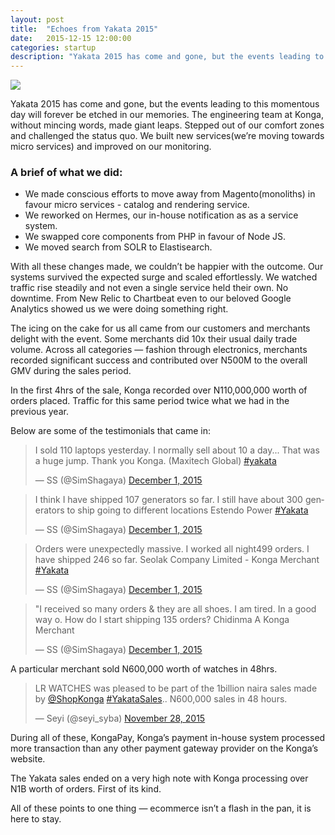 ```yaml
---
layout: post
title:  "Echoes from Yakata 2015"
date:   2015-12-15 12:00:00
categories: startup
description: "Yakata 2015 has come and gone, but the events leading to this momentous day will forever be etched in our memories. The engineering team at Konga, without mincing words, made giant leaps. Stepped out of our comfort zones and challenged the status quo. We built new services(we’re moving towards micro services) and improved on our monitoring."
---
```


<img src="{{ site.url }}/assets/article_images/yakata-2015/yakata.jpg"/>

Yakata 2015 has come and gone, but the events leading to this momentous day will forever be etched in our memories.
The engineering team at Konga, without mincing words, made giant leaps. Stepped out of our comfort zones and challenged the status quo. We built new services(we’re moving towards micro services) and improved on our monitoring.

### A brief of what we did:
- We made conscious efforts to move away from Magento(monoliths) in favour micro services - catalog and rendering service.
- We reworked on Hermes, our in-house notification as as a service system.
- We swapped core components from PHP in favour of Node JS.
- We moved search from SOLR to Elastisearch.

With all these changes made, we couldn’t be happier with the outcome. Our systems survived the expected surge and scaled effortlessly. We watched  traffic rise steadily and not even a single service held their own. No downtime. From New Relic to Chartbeat even to our beloved Google Analytics showed us we were doing something right.

The icing on the cake for us all came from our customers and merchants delight with the event. Some merchants did 10x their usual daily trade volume. Across all categories — fashion through electronics, merchants recorded significant success and contributed over N500M to the overall GMV during the sales period.

In the first 4hrs of the sale, Konga recorded over N110,000,000 worth of orders placed. Traffic for this same period twice what we had in the previous year.

Below are some of the testimonials that came in:
<blockquote class="twitter-tweet" lang="en"><p lang="en" dir="ltr">I sold 110 laptops yesterday. I normally sell about 10 a day... That was a huge jump. Thank you Konga. (Maxitech Global) <a href="https://twitter.com/hashtag/yakata?src=hash">#yakata</a></p>&mdash; SS (@SimShagaya) <a href="https://twitter.com/SimShagaya/status/671672982184566785">December 1, 2015</a></blockquote>
<script async src="//platform.twitter.com/widgets.js" charset="utf-8"></script>

<blockquote class="twitter-tweet" lang="en"><p lang="en" dir="ltr">I think I have shipped 107 generators so far. I still have about 300 generators to ship going to different locations Estendo Power <a href="https://twitter.com/hashtag/Yakata?src=hash">#Yakata</a></p>&mdash; SS (@SimShagaya) <a href="https://twitter.com/SimShagaya/status/671672844774977537">December 1, 2015</a></blockquote>
<script async src="//platform.twitter.com/widgets.js" charset="utf-8"></script>

<blockquote class="twitter-tweet" lang="en"><p lang="en" dir="ltr">Orders were unexpectedly massive. I worked all night499 orders. I have shipped 246 so far. Seolak Company Limited - Konga Merchant <a href="https://twitter.com/hashtag/Yakata?src=hash">#Yakata</a></p>&mdash; SS (@SimShagaya) <a href="https://twitter.com/SimShagaya/status/671672519884173312">December 1, 2015</a></blockquote>
<script async src="//platform.twitter.com/widgets.js" charset="utf-8"></script>

<blockquote class="twitter-tweet" lang="en"><p lang="en" dir="ltr">&quot;I received so many orders &amp; they are all shoes. I am tired. In a good way o. How do I start shipping 135 orders? Chidinma A Konga Merchant</p>&mdash; SS (@SimShagaya) <a href="https://twitter.com/SimShagaya/status/671672224605163520">December 1, 2015</a></blockquote>
<script async src="//platform.twitter.com/widgets.js" charset="utf-8"></script>

A particular merchant sold N600,000 worth of watches in 48hrs.
<blockquote class="twitter-tweet" lang="en"><p lang="en" dir="ltr">LR WATCHES was pleased to be part of the 1billion naira sales made by <a href="https://twitter.com/ShopKonga">@ShopKonga</a> <a href="https://twitter.com/hashtag/YakataSales?src=hash">#YakataSales</a>.. N600,000 sales in 48 hours.</p>&mdash; Seyi (@seyi_syba) <a href="https://twitter.com/seyi_syba/status/670592361857183744">November 28, 2015</a></blockquote>
<script async src="//platform.twitter.com/widgets.js" charset="utf-8"></script>

During all of these, KongaPay, Konga’s payment in-house system processed more transaction than any other payment gateway provider on the Konga’s website.

The Yakata sales ended on a very high note with Konga processing over N1B worth of orders. First of its kind.

All of these points to one thing — ecommerce isn’t a flash in the pan, it is here to stay.